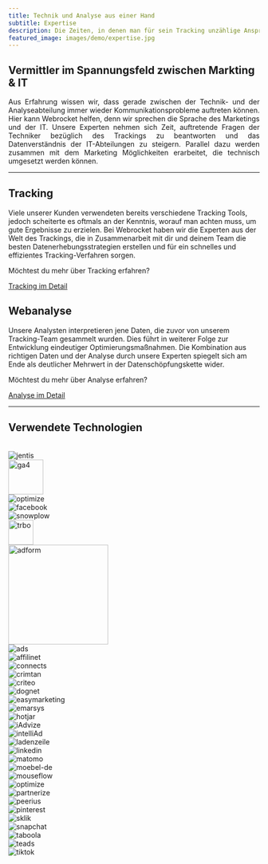 ```yaml
---
title: Technik und Analyse aus einer Hand
subtitle: Expertise
description: Die Zeiten, in denen man für sein Tracking unzählige Ansprechpartner für einen vernünftig umgesetzten Analyseprozess konsultieren musste, sind mit Webrocket vorbei.
featured_image: images/demo/expertise.jpg
---
```


## Vermittler im Spannungsfeld zwischen Markting & IT

<p style="text-align: justify;">Aus Erfahrung wissen wir, dass gerade zwischen der Technik- und der Analyseabteilung immer wieder Kommunikationsprobleme auftreten können. Hier kann Webrocket helfen, denn wir sprechen die Sprache des Marketings und der IT. Unsere Experten nehmen sich Zeit, auftretende Fragen der Techniker bezüglich des Trackings zu beantworten und das Datenverständnis der IT-Abteilungen zu steigern. Parallel dazu werden zusammen mit dem Marketing Möglichkeiten erarbeitet, die technisch umgesetzt werden können.</p>

---

<div class="custom-row">
  <div class="custom-col">
    <h2>Tracking</h2>
    <p>Viele unserer Kunden verwendeten bereits verschiedene Tracking Tools, jedoch scheiterte es oftmals an der Kenntnis, worauf man achten muss, um gute Ergebnisse zu erzielen.
    Bei Webrocket haben wir die Experten aus der Welt des Trackings, die in Zusammenarbeit mit dir und deinem Team die besten Datenerhebungsstrategien erstellen und für ein schnelles und effizientes Tracking-Verfahren sorgen.
    </p>
    <span class="foot">
      <p>Möchtest du mehr über Tracking erfahren?</p>
      <a href="/tracking" class="btn button buttons--circular">Tracking im Detail</a>
    </span>
  </div>
  <div class="custom-col">
    <h2>Webanalyse</h2>
    <p>Unsere Analysten interpretieren jene Daten, die zuvor von unserem Tracking-Team gesammelt wurden. Dies führt in weiterer Folge zur Entwicklung eindeutiger Optimierungsmaßnahmen. Die Kombination aus richtigen Daten und der Analyse durch unsere Experten spiegelt sich am Ende als deutlicher Mehrwert in der Datenschöpfungskette wider.
    </p>
    <span class="foot">
      <p>Möchtest du mehr über Analyse erfahren?</p>
      <a href="/webanalyse" class="btn button buttons--circular">Analyse im Detail</a>
    </span>
  </div>
</div>

---

## Verwendete Technologien

<div class="slider-expertise" style="margin-top: 2.5em;">
  <div class="slide-track">
    <div class="slide"><img src="/images/tracker/jentis.png" alt="jentis" /></div>
    <div class="slide"><img src="/images/tracker/ga4.svg" alt="ga4" style="height: 70px;" /></div>
    <div class="slide"><img src="/images/tracker/optimize.png" alt="optimize" /></div>
    <div class="slide"><img src="/images/tracker/facebook.svg" alt="facebook" /></div>
    <div class="slide"><img src="/images/tracker/snowplow.webp" alt="snowplow" /></div>
    <div class="slide"><img src="/images/tracker/trbo.svg" alt="trbo" style="height: 50px;" /></div>
    <div class="slide"><img src="/images/tracker/adform.png" alt="adform" style="width: 200px;" /></div>
    <div class="slide"><img src="/images/tracker/ads.png" alt="ads" /></div>
    <div class="slide"><img src="/images/tracker/affilinet.png" alt="affilinet" /></div>
    <div class="slide"><img src="/images/tracker/connects.png"  alt="connects" /></div>
    <div class="slide"><img src="/images/tracker/crimtan.png" alt="crimtan" /></div>
    <div class="slide"><img src="/images/tracker/criteo.png" alt="criteo" /></div>
    <div class="slide"><img src="/images/tracker/dognet.png" alt="dognet" style="max-width: 150px;" /></div>
    <div class="slide"><img src="/images/tracker/easymarketing.png" alt="easymarketing" /></div>
    <div class="slide"><img src="/images/tracker/emarsys.png"  alt="emarsys" /></div>
    <!-- <div class="slide"><img src="/images/tracker/glami.png" alt="glami" /></div> -->
    <div class="slide"><img src="/images/tracker/hotjar.png" alt="hotjar" style="max-width: 150px;" /></div>
    <div class="slide"><img src="/images/tracker/iAdvize.jpg"  alt="iAdvize" /></div>
    <div class="slide"><img src="/images/tracker/intelliAd.png" alt="intelliAd" /></div>
    <div class="slide"><img src="/images/tracker/ladenzeile.jpg" alt="ladenzeile" /></div>
    <div class="slide"><img src="/images/tracker/linkedin.png"  alt="linkedin" style="max-width: 160px;" /></div>
    <div class="slide"><img src="/images/tracker/matomo.png" alt="matomo" /></div>
    <div class="slide"><img src="/images/tracker/moebel-de.png" alt="moebel-de" style="max-width: 150px;" /></div>
    <div class="slide"><img src="/images/tracker/mouseflow.png"  alt="mouseflow" /></div>
    <div class="slide"><img src="/images/tracker/optimize.png" alt="optimize" /></div>
    <div class="slide"><img src="/images/tracker/partnerize.png" alt="partnerize" style="max-width: 150px;" /></div>
    <div class="slide"><img src="/images/tracker/peerius.png"  alt="peerius" /></div>
    <div class="slide"><img src="/images/tracker/pinterest.png" alt="pinterest" style="max-width: 100px;" /></div>
    <div class="slide"><img src="/images/tracker/sklik.png" alt="sklik" style="max-width: 170px;" /></div>
    <div class="slide"><img src="/images/tracker/snapchat.png"  alt="snapchat" /></div>
    <div class="slide"><img src="/images/tracker/taboola.png" alt="taboola" style="max-width: 150px;" /></div>
    <div class="slide"><img src="/images/tracker/teads.png" alt="teads" style="max-width: 140px;" /></div>
    <div class="slide"><img src="/images/tracker/tiktok.png" alt="tiktok" style="max-width: 160px;" /></div>
  </div>
</div>
